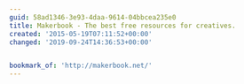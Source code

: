 ```yaml
---
guid: 58ad1346-3e93-4daa-9614-04bbcea235e0
title: Makerbook - The best free resources for creatives.
created: '2015-05-19T07:11:52+00:00'
changed: '2019-09-24T14:36:53+00:00'


bookmark_of: 'http://makerbook.net/'
---
```




